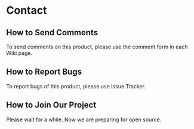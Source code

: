 # Contact #



## How to Send Comments ##

To send comments on this product, please use the comment form in each Wiki page.

## How to Report Bugs ##

To report bugs of this product, please use Issue Tracker.

## How to Join Our Project ##

Please wait for a while.
Now we are preparing for open source.